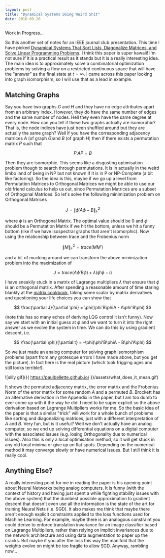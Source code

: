 ```yaml
---
layout: post
title: "Dynamical Systems Doing Weird Shit"
date: 2018-09-28
---
```


Work in Progress...

So this another set of notes for an IEEE journal club presentation. This time I have picked [Dynamical Systems That Sort Lists, Diagonalize Matrices, and Solve Linear Programming Problems](https://ieeexplore.ieee.org/document/194420). I think this paper is super kawaii! I'm not sure if it is a practical result as it stands but it is a really interesting idea. The main idea is to approximately solve a combinatorial optimization problems by solving a flow on a restricted continuous space that will have the "answer" as the final state at $t=\infty$. I came across this paper looking into graph isomorphism, so I will use that as a lead in example.

## Matching Graphs

Say you have two graphs $G$ and $H$ and they have no edge attributes apart from an arbitrary index. However, they do have the same number of edges and the same number of nodes. Hell they even have the same degree at every node. How can you tell if these two graphs actually are isomorphic? That is, the node indices have just been shuffled around but they are actually the same graph? Well if you have the corresponding adjacency matrices $A$ (of graph $G$)and $B$ (of graph $H$) then if there exists a permutation matrix $P$ such that

$$ P'AP = B $$

Then they are isomorphic. This seems like a disgusting optimisation problem though to search through permutations. It is in actually in the weird limbo land of being in NP but not known if it is in P or NP-Complete (a bit like factoring). So the idea is this, maybe if we go up a level from Permutation Matrices to Orthogonal Matrices we might be able to use our old friend calculus to help us out, since Permutation Matrices are a subset of Orthogonal Matrices. So let's solve the following minimization problem on Orthogonal Matrices

$$ J = \lVert \phi'A\phi - B \rVert_{F}^{2} $$

where $\phi$ is an Orthogonal Matrix. The optimal value should be $0$ and $\phi$ should be a Permutation Matrix if we hit the bottom, unless we hit a funny bottom (like if we have isospectral graphs that aren't isomorphic). Now using the relationship between trace and the Frobenius norm

$$ \lVert M \rVert_{F}^{2} = trace(MM') $$

and a bit of mucking around we can transform the above minimization problem into the maximization of

$$ J = trace(A\phi'B\phi) + \lambda (\phi'\phi - I) $$

I have sneakily stuck in a matrix of Lagrange multipliers $\lambda$ that ensure that $\phi$ is an orthogonal matrix. After spending a reasonable amount of time staring blankly at the [matrix cookbook](https://www.math.uwaterloo.ca/~hwolkowi/matrixcookbook.pdf), taking some scalar by matrix derivatives and questioning your life choices you can show that

$$ \frac{\partial J}{\partial \phi} = \phi(\phi'B\phiA - A\phi'B\phi) $$

(note this has so many echos of deriving LQG control it isn't funny). Now say we start with an initial guess at $\phi$ and we want to turn it into the right answer as we evolve the system in time. We can do this by using gradient descent, i.e.

$$ \frac{\partial \phi}{\partial t} =  -\phi(\phi'B\phiA - B\phi'A\phi) $$

So we just made an analog computer for solving graph isomorphism problems (apart from any grotesque errors I have made above, but you get the picture). In fact here is the real picture (which took frigging ages and still looks terrible!).

![silly gif]({{ https://paulbellette.github.io/ }}/assets/what_does_it_mean.gif)

It shows the permuted adjacency matrix, the error matrix and the Frobenius Norm of the error matrix for some random $A$ and a permuted $B$. Brockett has an alternative derivation in the Appendix in the paper, but I am too dumb to ever come up with it the way he did. I need to be super explicit so the above derivation based on Lagrange Multipliers works for me. So the basic idea of the paper is that a similar "trick" will work for a whole bunch of problems like sorting and diagonalizing matrices, just with a different interpretation of $A$ and $B$. Very fun, but is it useful? Well we don't actually have an analog computer, so we end up solving differential equations on a digital computer with the associated issues (e.g. losing Orthogonality due to numerical issues). Also this is only a local optimisation method, so it will get stuck in any old local minima or give up on flat spots. Depending on the numerical method it may converge slowly or have numerical issues. But I still think it is really cool.

## Anything Else?

A really interesting point for me in reading the paper is his opening point about Neural Networks being analog computers. It is funny (with the context of history and having just spent a while fighting stability issues with the above system) that the dumbest possible approximation to gradient descent that doesn't even use all the information is the state of the art for training Neural Nets (i.e. SGD). It also makes me think that maybe there aren't enough explicit constraints applied to the loss functions used for Machine Learning. For example, maybe there is an analogous constraint you could derive to enforce  translation invariance for an image classifier based on Lagrange Multipliers, rather than relying on implicit invariances due to the network architecture and using data augmentation to paper up the cracks. But maybe if you alter the loss this way the manifold that the weights evolve on might be too fragile to allow SGD. Anyway, rambling now... 